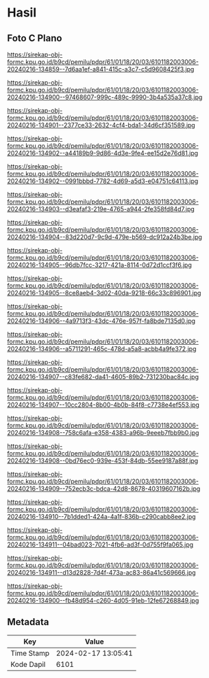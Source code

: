 # Hasil

## Foto C Plano

https://sirekap-obj-formc.kpu.go.id/b9cd/pemilu/pdpr/61/01/18/20/03/6101182003006-20240216-134859--7d6aa1ef-a841-415c-a3c7-c5d9608425f3.jpg

https://sirekap-obj-formc.kpu.go.id/b9cd/pemilu/pdpr/61/01/18/20/03/6101182003006-20240216-134900--97468607-999c-489c-9990-3b4a535a37c8.jpg

https://sirekap-obj-formc.kpu.go.id/b9cd/pemilu/pdpr/61/01/18/20/03/6101182003006-20240216-134901--2377ce33-2632-4cf4-bda1-34d6cf351589.jpg

https://sirekap-obj-formc.kpu.go.id/b9cd/pemilu/pdpr/61/01/18/20/03/6101182003006-20240216-134902--a44189b9-9d86-4d3e-9fe4-ee15d2e76d81.jpg

https://sirekap-obj-formc.kpu.go.id/b9cd/pemilu/pdpr/61/01/18/20/03/6101182003006-20240216-134902--0991bbbd-7782-4d69-a5d3-e04751c64113.jpg

https://sirekap-obj-formc.kpu.go.id/b9cd/pemilu/pdpr/61/01/18/20/03/6101182003006-20240216-134903--d3eafaf3-219e-4765-a944-2fe358fd84d7.jpg

https://sirekap-obj-formc.kpu.go.id/b9cd/pemilu/pdpr/61/01/18/20/03/6101182003006-20240216-134904--83d220d7-9c9d-479e-b569-dc912a24b3be.jpg

https://sirekap-obj-formc.kpu.go.id/b9cd/pemilu/pdpr/61/01/18/20/03/6101182003006-20240216-134905--96db7fcc-3217-421a-8114-0d72d1ccf3f6.jpg

https://sirekap-obj-formc.kpu.go.id/b9cd/pemilu/pdpr/61/01/18/20/03/6101182003006-20240216-134905--8ce8aeb4-3d02-40da-9218-66c33c896901.jpg

https://sirekap-obj-formc.kpu.go.id/b9cd/pemilu/pdpr/61/01/18/20/03/6101182003006-20240216-134906--4a9713f3-43dc-476e-957f-fa8bde7135d0.jpg

https://sirekap-obj-formc.kpu.go.id/b9cd/pemilu/pdpr/61/01/18/20/03/6101182003006-20240216-134906--a5711291-465c-478d-a5a8-acbb4a9fe372.jpg

https://sirekap-obj-formc.kpu.go.id/b9cd/pemilu/pdpr/61/01/18/20/03/6101182003006-20240216-134907--c83fe682-da41-4605-89b2-731230bac84c.jpg

https://sirekap-obj-formc.kpu.go.id/b9cd/pemilu/pdpr/61/01/18/20/03/6101182003006-20240216-134907--10cc2804-8b00-4b0b-84f8-c7738e4ef553.jpg

https://sirekap-obj-formc.kpu.go.id/b9cd/pemilu/pdpr/61/01/18/20/03/6101182003006-20240216-134908--758c6afa-e358-4383-a96b-9eeeb7fbb9b0.jpg

https://sirekap-obj-formc.kpu.go.id/b9cd/pemilu/pdpr/61/01/18/20/03/6101182003006-20240216-134908--0bd76ec0-939e-453f-84db-55ee9187a88f.jpg

https://sirekap-obj-formc.kpu.go.id/b9cd/pemilu/pdpr/61/01/18/20/03/6101182003006-20240216-134909--752ecb3c-bdca-42d8-8678-40319607162b.jpg

https://sirekap-obj-formc.kpu.go.id/b9cd/pemilu/pdpr/61/01/18/20/03/6101182003006-20240216-134910--7b1dded1-424a-4a1f-836b-c290cabb8ee2.jpg

https://sirekap-obj-formc.kpu.go.id/b9cd/pemilu/pdpr/61/01/18/20/03/6101182003006-20240216-134911--04bad023-7021-4fb6-ad3f-0d755f9fa065.jpg

https://sirekap-obj-formc.kpu.go.id/b9cd/pemilu/pdpr/61/01/18/20/03/6101182003006-20240216-134911--d13d2828-7d4f-473a-ac83-86a41c569666.jpg

https://sirekap-obj-formc.kpu.go.id/b9cd/pemilu/pdpr/61/01/18/20/03/6101182003006-20240216-134900--fb48d954-c260-4d05-91eb-12fe67268849.jpg


## Metadata

| Key        | Value               |
| ---------- | ------------------- |
| Time Stamp | 2024-02-17 13:05:41 |
| Kode Dapil | 6101                |



